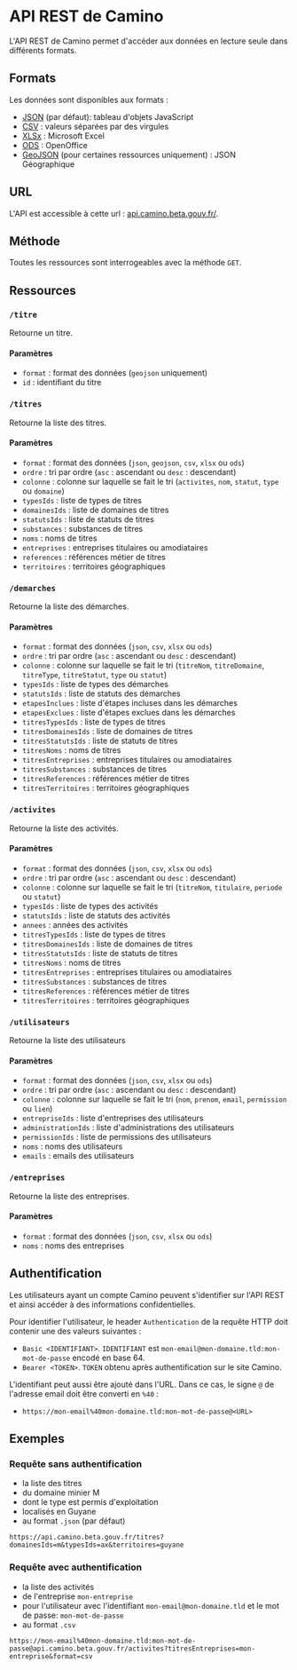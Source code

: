 # API REST de Camino

L'API REST de Camino permet d'accéder aux données en lecture seule dans différents formats.

## Formats

Les données sont disponibles aux formats :

- [JSON](https://www.json.org) (par défaut): tableau d'objets JavaScript
- [CSV](https://fr.wikipedia.org/wiki/Comma-separated_values) : valeurs séparées par des virgules
- [XLSx](https://fr.wikipedia.org/wiki/XLSX) : Microsoft Excel
- [ODS](https://www.openoffice.org/) : OpenOffice
- [GeoJSON](https://geojson.org/) (pour certaines ressources uniquement) : JSON Géographique

## URL

L'API est accessible à cette url : [api.camino.beta.gouv.fr/<ressource>](https://api.camino.beta.gouv.fr/).

## Méthode

Toutes les ressources sont interrogeables avec la méthode `GET`.

## Ressources

### `/titre`

Retourne un titre.

#### Paramètres

- `format` : format des données (`geojson` uniquement)
- `id` : identifiant du titre

### `/titres`

Retourne la liste des titres.

#### Paramètres

- `format` : format des données (`json`, `geojson`, `csv`, `xlsx` ou `ods`)
- `ordre` : tri par ordre (`asc` : ascendant ou `desc` : descendant)
- `colonne` : colonne sur laquelle se fait le tri (`activites`, `nom`, `statut`, `type` ou `domaine`)
- `typesIds` : liste de types de titres
- `domainesIds` : liste de domaines de titres
- `statutsIds` : liste de statuts de titres
- `substances` : substances de titres
- `noms` : noms de titres
- `entreprises` : entreprises titulaires ou amodiataires
- `references` : références métier de titres
- `territoires` : territoires géographiques

### `/demarches`

Retourne la liste des démarches.

#### Paramètres

- `format` : format des données (`json`, `csv`, `xlsx` ou `ods`)
- `ordre` : tri par ordre (`asc` : ascendant ou `desc` : descendant)
- `colonne` : colonne sur laquelle se fait le tri (`titreNom`, `titreDomaine`, `titreType`, `titreStatut`, `type` ou `statut`)
- `typesIds` : liste de types des démarches
- `statutsIds` : liste de statuts des démarches
- `etapesInclues` : liste d'étapes incluses dans les démarches
- `etapesExclues` : liste d'étapes exclues dans les démarches
- `titresTypesIds` : liste de types de titres
- `titresDomainesIds` : liste de domaines de titres
- `titresStatutsIds` : liste de statuts de titres
- `titresNoms` : noms de titres
- `titresEntreprises` : entreprises titulaires ou amodiataires
- `titresSubstances` : substances de titres
- `titresReferences` : références métier de titres
- `titresTerritoires` : territoires géographiques

### `/activites`

Retourne la liste des activités.

#### Paramètres

- `format` : format des données (`json`, `csv`, `xlsx` ou `ods`)
- `ordre` : tri par ordre (`asc` : ascendant ou `desc` : descendant)
- `colonne` : colonne sur laquelle se fait le tri (`titreNom`, `titulaire`, `periode` ou `statut`)
- `typesIds` : liste de types des activités
- `statutsIds` : liste de statuts des activités
- `annees` : années des activités
- `titresTypesIds` : liste de types de titres
- `titresDomainesIds` : liste de domaines de titres
- `titresStatutsIds` : liste de statuts de titres
- `titresNoms` : noms de titres
- `titresEntreprises` : entreprises titulaires ou amodiataires
- `titresSubstances` : substances de titres
- `titresReferences` : références métier de titres
- `titresTerritoires` : territoires géographiques

### `/utilisateurs`

Retourne la liste des utilisateurs

#### Paramètres

- `format` : format des données (`json`, `csv`, `xlsx` ou `ods`)
- `ordre` : tri par ordre (`asc` : ascendant ou `desc` : descendant)
- `colonne` : colonne sur laquelle se fait le tri (`nom`, `prenom`, `email`, `permission` ou `lien`)
- `entrepriseIds` : liste d'entreprises des utilisateurs
- `administrationIds` : liste d'administrations des utilisateurs
- `permissionIds` : liste de permissions des utilisateurs
- `noms` : noms des utilisateurs
- `emails` : emails des utilisateurs

### `/entreprises`

Retourne la liste des entreprises.

#### Paramètres

- `format` : format des données (`json`, `csv`, `xlsx` ou `ods`)
- `noms` : noms des entreprises

## Authentification

Les utilisateurs ayant un compte Camino peuvent s'identifier sur l'API REST et ainsi accéder à des informations confidentielles.

Pour identifier l'utilisateur, le header `Authentication` de la requête HTTP doit contenir une des valeurs suivantes :

- `Basic <IDENTIFIANT>`. `IDENTIFIANT` est `mon-email@mon-domaine.tld:mon-mot-de-passe` encodé en base 64.
- `Bearer <TOKEN>`. `TOKEN` obtenu après authentification sur le site Camino.

L'identifiant peut aussi être ajouté dans l'URL. Dans ce cas, le signe `@` de l'adresse email doit être converti en `%40` :

- `https://mon-email%40mon-domaine.tld:mon-mot-de-passe@<URL>`

## Exemples

### Requête sans authentification

- la liste des titres
- du domaine minier M
- dont le type est permis d'exploitation
- localisés en Guyane
- au format `.json` (par défaut)

`https://api.camino.beta.gouv.fr/titres?domainesIds=m&typesIds=ax&territoires=guyane`

### Requête avec authentification

- la liste des activités
- de l'entreprise `mon-entreprise`
- pour l'utilisateur avec l'identifiant `mon-email@mon-domaine.tld` et le mot de passe: `mon-mot-de-passe`
- au format `.csv`

`https://mon-email%40mon-domaine.tld:mon-mot-de-passe@api.camino.beta.gouv.fr/activites?titresEntreprises=mon-entreprise&format=csv`
